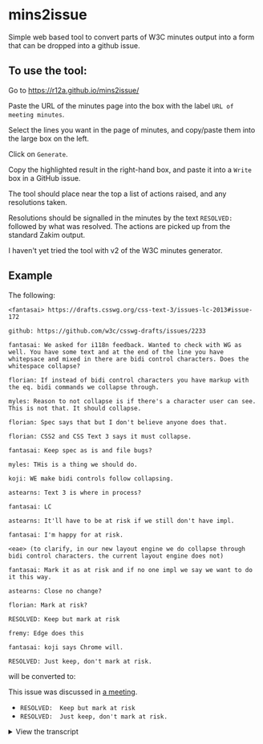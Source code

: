 # mins2issue
Simple web based tool to convert parts of W3C minutes output into a form that can be dropped into a github issue.

## To use the tool:

Go to https://r12a.github.io/mins2issue/

Paste the URL of the minutes page into the box with the label `URL of meeting minutes`.

Select the lines you want in the page of minutes, and copy/paste them into the large box on the left.

Click on `Generate`.

Copy the highlighted result in the right-hand box, and paste it into a `Write` box in a GitHub issue.

The tool should place near the top a list of actions raised, and any resolutions taken.

Resolutions should be signalled in the minutes by the text `RESOLVED: ` followed by what was resolved. The actions are picked up from the standard Zakim output.

I haven't yet tried the tool with v2 of the W3C minutes generator.

## Example

The following:
```
<fantasai> https://drafts.csswg.org/css-text-3/issues-lc-2013#issue-172

github: https://github.com/w3c/csswg-drafts/issues/2233

fantasai: We asked for i118n feedback. Wanted to check with WG as well. You have some text and at the end of the line you have whitepsace and mixed in there are bidi control characters. Does the whitespace collapse?

florian: If instead of bidi control characters you have markup with the eq. bidi commands we collapse through.

myles: Reason to not collapse is if there's a character user can see. This is not that. It should collapse.

florian: Spec says that but I don't believe anyone does that.

florian: CSS2 and CSS Text 3 says it must collapse.

fantasai: Keep spec as is and file bugs?

myles: THis is a thing we should do.

koji: WE make bidi controls follow collapsing.

astearns: Text 3 is where in process?

fantasai: LC

astearns: It'll have to be at risk if we still don't have impl.

fantasai: I'm happy for at risk.

<eae> (to clarify, in our new layout engine we do collapse through bidi control characters. the current layout engine does not)

fantasai: Mark it as at risk and if no one impl we say we want to do it this way.

astearns: Close no change?

florian: Mark at risk?

RESOLVED: Keep but mark at risk

fremy: Edge does this

fantasai: koji says Chrome will.

RESOLVED: Just keep, don't mark at risk.
```

will be converted to:

This issue was discussed in [a meeting](https://github.com/r12a/mins2issue/edit/gh-pages/README.md).

- `RESOLVED:  Keep but mark at risk`
- `RESOLVED:  Just keep, don't mark at risk.`
<details><summary>View the transcript</summary>
&lt;fantasai> <a href="https://drafts.csswg.org/css-text-3/issues-lc-2013#issue-172">https://drafts.csswg.org/css-text-3/issues-lc-2013#issue-172</a><br/>
<b>github:</b> <a href="https://github.com/w3c/csswg-drafts/issues/2233">https://github.com/w3c/csswg-drafts/issues/2233</a><br/>
<b>fantasai:</b> We asked for i118n feedback. Wanted to check with WG as well. You have some text and at the end of the line you have whitepsace and mixed in there are bidi control characters. Does the whitespace collapse?<br/>
<b>florian:</b> If instead of bidi control characters you have markup with the eq. bidi commands we collapse through.<br/>
<b>myles:</b> Reason to not collapse is if there's a character user can see. This is not that. It should collapse.<br/>
<b>florian:</b> Spec says that but I don't believe anyone does that.<br/>
<b>florian:</b> CSS2 and CSS Text 3 says it must collapse.<br/>
<b>fantasai:</b> Keep spec as is and file bugs?<br/>
<b>myles:</b> THis is a thing we should do.<br/>
<b>koji:</b> WE make bidi controls follow collapsing.<br/>
<b>astearns:</b> Text 3 is where in process?<br/>
<b>fantasai:</b> LC<br/>
<b>astearns:</b> It'll have to be at risk if we still don't have impl.<br/>
<b>fantasai:</b> I'm happy for at risk.<br/>
<b>&lt;eae&gt;</b> (to clarify, in our new layout engine we do collapse through bidi control characters. the current layout engine does not)<br/>
<b>fantasai:</b> Mark it as at risk and if no one impl we say we want to do it this way.<br/>
<b>astearns:</b> Close no change?<br/>
<b>florian:</b> Mark at risk?<br/>
<b>RESOLVED:</b> Keep but mark at risk<br/>
<b>fremy:</b> Edge does this<br/>
<b>fantasai:</b> koji says Chrome will.<br/>
<b>RESOLVED:</b> Just keep, don't mark at risk.<br/>
</details>
